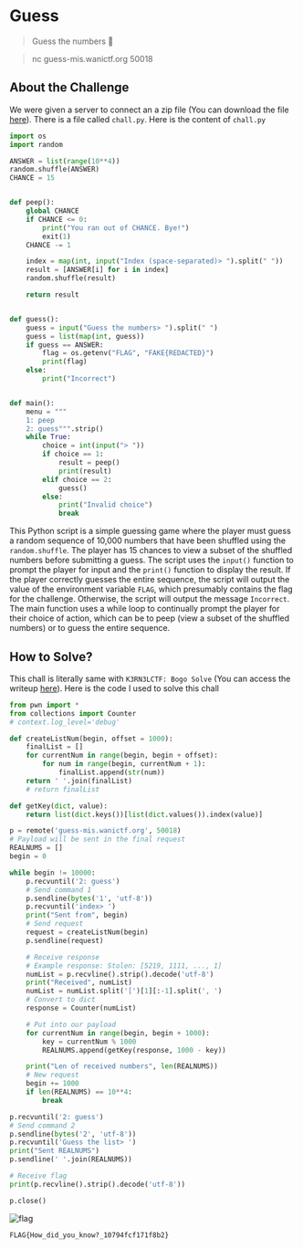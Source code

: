 # Guess
> Guess the numbers 🤔

> nc guess-mis.wanictf.org 50018

## About the Challenge
We were given a server to connect an a zip file (You can download the file [here](mis-guess.zip)). There is a file called `chall.py`. Here is the content of `chall.py`

```python
import os
import random

ANSWER = list(range(10**4))
random.shuffle(ANSWER)
CHANCE = 15


def peep():
    global CHANCE
    if CHANCE <= 0:
        print("You ran out of CHANCE. Bye!")
        exit(1)
    CHANCE -= 1

    index = map(int, input("Index (space-separated)> ").split(" "))
    result = [ANSWER[i] for i in index]
    random.shuffle(result)

    return result


def guess():
    guess = input("Guess the numbers> ").split(" ")
    guess = list(map(int, guess))
    if guess == ANSWER:
        flag = os.getenv("FLAG", "FAKE{REDACTED}")
        print(flag)
    else:
        print("Incorrect")


def main():
    menu = """
    1: peep
    2: guess""".strip()
    while True:
        choice = int(input("> "))
        if choice == 1:
            result = peep()
            print(result)
        elif choice == 2:
            guess()
        else:
            print("Invalid choice")
            break
```

This Python script is a simple guessing game where the player must guess a random sequence of 10,000 numbers that have been shuffled using the `random.shuffle`. The player has 15 chances to view a subset of the shuffled numbers before submitting a guess. The script uses the `input()` function to prompt the player for input and the `print()` function to display the result. If the player correctly guesses the entire sequence, the script will output the value of the environment variable `FLAG`, which presumably contains the flag for the challenge. Otherwise, the script will output the message `Incorrect`. The main function uses a while loop to continually prompt the player for their choice of action, which can be to peep (view a subset of the shuffled numbers) or to guess the entire sequence.

## How to Solve?
This chall is literally same with `K3RN3LCTF: Bogo Solve` (You can access the writeup [here](https://ctftime.org/writeup/31333)). Here is the code I used to solve this chall

```python
from pwn import *
from collections import Counter
# context.log_level='debug'

def createListNum(begin, offset = 1000):
    finalList = []
    for currentNum in range(begin, begin + offset):
        for num in range(begin, currentNum + 1):
            finalList.append(str(num))
    return ' '.join(finalList)
    # return finalList

def getKey(dict, value):
    return list(dict.keys())[list(dict.values()).index(value)]

p = remote('guess-mis.wanictf.org', 50018)
# Payload will be sent in the final request
REALNUMS = []
begin = 0

while begin != 10000:
    p.recvuntil('2: guess')
    # Send command 1
    p.sendline(bytes('1', 'utf-8'))
    p.recvuntil('index> ')
    print("Sent from", begin)
    # Send request
    request = createListNum(begin)
    p.sendline(request)

    # Receive response
    # Example response: Stolen: [5219, 1111, ..., 1]
    numList = p.recvline().strip().decode('utf-8')
    print("Received", numList)
    numList = numList.split('[')[1][:-1].split(', ')
    # Convert to dict
    response = Counter(numList)

    # Put into our payload
    for currentNum in range(begin, begin + 1000):
        key = currentNum % 1000
        REALNUMS.append(getKey(response, 1000 - key))

    print("Len of received numbers", len(REALNUMS))
    # New request
    begin += 1000
    if len(REALNUMS) == 10**4:
        break

p.recvuntil('2: guess')
# Send command 2
p.sendline(bytes('2', 'utf-8'))
p.recvuntil('Guess the list> ')
print("Sent REALNUMS")
p.sendline(' '.join(REALNUMS))

# Receive flag
print(p.recvline().strip().decode('utf-8'))

p.close()
```

![flag](images/flag.png)

```
FLAG{How_did_you_know?_10794fcf171f8b2}
```